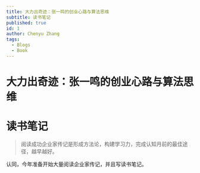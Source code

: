 ```yaml
---
title: 大力出奇迹：张一鸣的创业心路与算法思维
subtitle: 读书笔记
published: true
id: 1
author: Chenyu Zhang
tags:
  - Blogs
  - Book
---
```


# 大力出奇迹：张一鸣的创业心路与算法思维

# 读书笔记

> 阅读成功企业家传记是形成方法论，构建学习力，完成认知月前的最佳途径，越早越好。

认同，今年准备开始大量阅读企业家传记，并且写读书笔记。
